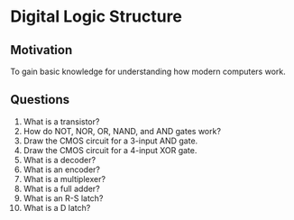 # Digital Logic Structure

## Motivation
To gain basic knowledge for understanding how modern computers work.

## Questions
1. What is a transistor?
2. How do NOT, NOR, OR, NAND, and AND gates work?
3. Draw the CMOS circuit for a 3-input AND gate.
4. Draw the CMOS circuit for a 4-input XOR gate.
5. What is a decoder?
6. What is an encoder?
7. What is a multiplexer?
8. What is a full adder?
9. What is an R-S latch?
10. What is a D latch?
